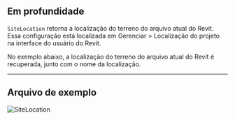 ## Em profundidade
`SiteLocation` retorna a localização do terreno do arquivo atual do Revit. Essa configuração está localizada em Gerenciar > Localização do projeto na interface do usuário do Revit.

No exemplo abaixo, a localização do terreno do arquivo atual do Revit é recuperada, junto com o nome da localização.
___
## Arquivo de exemplo

![SiteLocation](./DSRevitNodesUI.SiteLocation_img.jpg)
